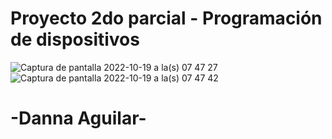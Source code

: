 # Proyecto 2do parcial - Programación de dispositivos
![Captura de pantalla 2022-10-19 a la(s) 07 47 27](https://user-images.githubusercontent.com/69810489/196724835-54636090-9b19-4f49-ba10-ddfffa3f7937.png)
![Captura de pantalla 2022-10-19 a la(s) 07 47 42](https://user-images.githubusercontent.com/69810489/196724858-38bb3568-48a2-4dc6-bb33-d3f5d16c9756.png)
# -Danna Aguilar-
